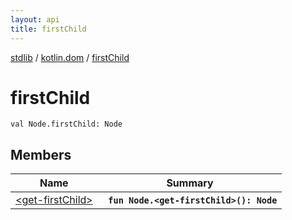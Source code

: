 ```yaml
---
layout: api
title: firstChild
---
```

[stdlib](../../index.md) / [kotlin.dom](../index.md) / [firstChild](index.md)

# firstChild

```
val Node.firstChild: Node
```

## Members

| Name | Summary |
|------|---------|
|[&lt;get-firstChild&gt;](_get-firstChild_.md)|&nbsp;&nbsp;**`fun Node.<get-firstChild>(): Node`**<br>|
